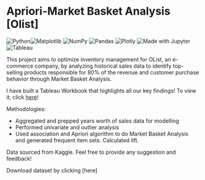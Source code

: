 # Apriori-Market Basket Analysis [Olist]

![Python](https://img.shields.io/badge/python-3670A0?style=for-the-badge&logo=python&logoColor=ffdd54)![Matplotlib](https://img.shields.io/badge/Matplotlib-%23ffffff.svg?style=for-the-badge&logo=Matplotlib&logoColor=black) ![NumPy](https://img.shields.io/badge/numpy-%23013243.svg?style=for-the-badge&logo=numpy&logoColor=white) ![Pandas](https://img.shields.io/badge/pandas-%23150458.svg?style=for-the-badge&logo=pandas&logoColor=white) ![Plotly](https://img.shields.io/badge/Plotly-%233F4F75.svg?style=for-the-badge&logo=plotly&logoColor=white) ![Made with Jupyter](https://img.shields.io/badge/Made%20with-Jupyter-orange?style=for-the-badge&logo=Jupyter) ![Tableau](https://img.shields.io/badge/Tableau-E97627?style=for-the-badge&logo=Tableau&logoColor=white) 

This project aims to optimize inventory management for OList, an e-commerce company, by analyzing historical sales data to identify top-selling products responsible for 80% of the revenue and customer purchase behavior through Market Basket Analysis.

I have built a Tableau Workbook that highlights all our key findings! To view it, click [here](https://public.tableau.com/views/OlistDashboard_17100676596960/Top20products?:language=en-US&:sid=&:display_count=n&:origin=viz_share_link)! 

Methodologies:  
* Aggregated and prepped years worth of sales data for modelling 
* Performed univariate and outlier analysis
* Used association and Apriori algorithm to do Market Basket Analysis and generated frequent item sets. Calculated lift. 

Data sourced from Kaggle. Feel free to provide any suggestion and feedback!


Download dataset by clicking [here]
